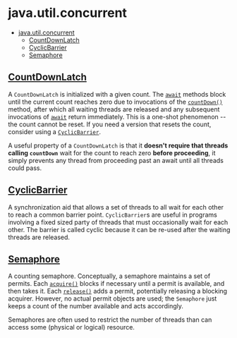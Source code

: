 # java.util.concurrent

- [java.util.concurrent](#javautilconcurrent)
  - [CountDownLatch](#countdownlatch)
  - [CyclicBarrier](#cyclicbarrier)
  - [Semaphore](#semaphore)

## [CountDownLatch](https://docs.oracle.com/javase/7/docs/api/java/util/concurrent/CountDownLatch.html)

A `CountDownLatch` is initialized with a given count. The [`await`](https://docs.oracle.com/javase/7/docs/api/java/util/concurrent/CountDownLatch.html#await()) methods block until the current count reaches zero due to invocations of the [`countDown()`](https://docs.oracle.com/javase/7/docs/api/java/util/concurrent/CountDownLatch.html#countDown()) method, after which all waiting threads are released and any subsequent invocations of [`await`](https://docs.oracle.com/javase/7/docs/api/java/util/concurrent/CountDownLatch.html#await()) return immediately. This is a one-shot phenomenon -- the count cannot be reset. If you need a version that resets the count, consider using a [`CyclicBarrier`](https://docs.oracle.com/javase/7/docs/api/java/util/concurrent/CyclicBarrier.html).

A useful property of a `CountDownLatch` is that it **doesn't require that threads calling `countDown`** wait for the count to reach zero **before proceeding**, it simply prevents any thread from proceeding past an await until all threads could pass.

## [CyclicBarrier](https://docs.oracle.com/javase/7/docs/api/java/util/concurrent/CyclicBarrier.html)

A synchronization aid that allows a set of threads to all wait for each other to reach a common barrier point. `CyclicBarrier`s are useful in programs involving a fixed sized party of threads that must occasionally wait for each other. The barrier is called cyclic because it can be re-used after the waiting threads are released.

## [Semaphore](https://docs.oracle.com/javase/7/docs/api/java/util/concurrent/Semaphore.html)

A counting semaphore. Conceptually, a semaphore maintains a set of permits. Each [`acquire()`](https://docs.oracle.com/javase/7/docs/api/java/util/concurrent/Semaphore.html#acquire()) blocks if necessary until a permit is available, and then takes it. Each [`release()`](https://docs.oracle.com/javase/7/docs/api/java/util/concurrent/Semaphore.html#release()) adds a permit, potentially releasing a blocking acquirer. However, no actual permit objects are used; the `Semaphore` just keeps a count of the number available and acts accordingly.

Semaphores are often used to restrict the number of threads than can access some (physical or logical) resource.
